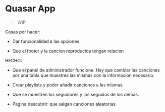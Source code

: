 # Quasar App

> WIP

Cosas por hacer:

- Dar funcionalidad a las opciones

- Que el footer y la cancion reproducida tengan relacion

HECHO: 

- Que el panel de administrador funcione. Hay que cambiar las canciones por una tabla que muestres las mismas con la informacion necesario.

- Crear playlists y poder añadir canciones a las mismas.

- Que se muestren los seguidores y los seguidos de los demas.

- Pagina descubrir: que salgan canciones aleatorias.



